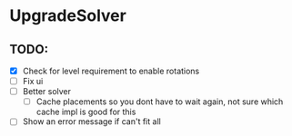 # UpgradeSolver

## TODO:
- [x] Check for level requirement to enable rotations
- [ ] Fix ui
- [ ] Better solver
    - [ ] Cache placements so you dont have to wait again, not sure which cache impl is good for this
- [ ] Show an error message if can't fit all